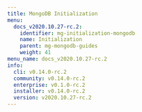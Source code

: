 ```yaml
---
title: MongoDB Initialization
menu:
  docs_v2020.10.27-rc.2:
    identifier: mg-initialization-mongodb
    name: Initialization
    parent: mg-mongodb-guides
    weight: 41
menu_name: docs_v2020.10.27-rc.2
info:
  cli: v0.14.0-rc.2
  community: v0.14.0-rc.2
  enterprise: v0.1.0-rc.2
  installer: v0.14.0-rc.2
  version: v2020.10.27-rc.2
---
```


